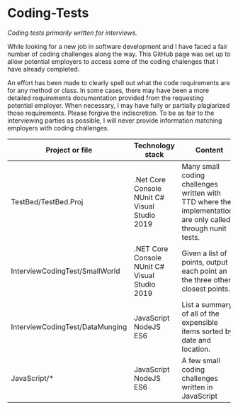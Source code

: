 # Coding-Tests
*Coding tests primarily written for interviews.*
  
While looking for a new job in software development and I have faced a fair number of coding challenges along the way. This GitHub page was set up to allow potential employers to access some of the coding chalenges that I have already completed. 
  
An effort has been made to clearly spell out what the code requirements are for any method or class. In some cases, there may have been a more detailed requirements documentation provided from the requesting potential employer. When necessary, I may have fully or partially plagiarized those requirements. Please forgive the indiscretion. To be as fair to the interviewing parties as possible, I will never provide information matching employers with coding challenges. 
 
Project or file                 | Technology stack                              | Content
--------------------------------|-----------------------------------------------|------------
TestBed/TestBed.Proj            | .Net Core Console NUnit C# Visual Studio 2019 | Many small coding challenges written with TTD where the implementations are only called through nunit tests.
InterviewCodingTest/SmallWorld  |.NET Core Console NUnit C# Visual Studio 2019  | Given a list of points, output each point an the three other closest points.
InterviewCodingTest/DataMunging | JavaScript NodeJS ES6                         | List a summary of all of the expensible items sorted by date and location.
JavaScript/*                    | JavaScript NodeJS ES6                         | A few small coding challenges written in JavaScript 
